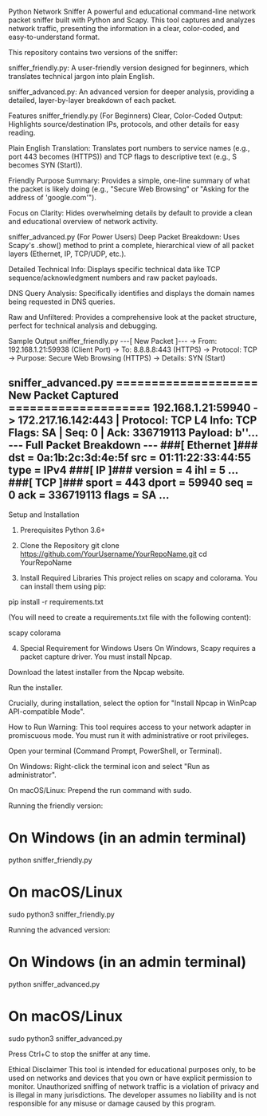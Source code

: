 Python Network Sniffer
A powerful and educational command-line network packet sniffer built with Python and Scapy. This tool captures and analyzes network traffic, presenting the information in a clear, color-coded, and easy-to-understand format.

This repository contains two versions of the sniffer:

sniffer_friendly.py: A user-friendly version designed for beginners, which translates technical jargon into plain English.

sniffer_advanced.py: An advanced version for deeper analysis, providing a detailed, layer-by-layer breakdown of each packet.

Features
sniffer_friendly.py (For Beginners)
Clear, Color-Coded Output: Highlights source/destination IPs, protocols, and other details for easy reading.

Plain English Translation: Translates port numbers to service names (e.g., port 443 becomes (HTTPS)) and TCP flags to descriptive text (e.g., S becomes SYN (Start)).

Friendly Purpose Summary: Provides a simple, one-line summary of what the packet is likely doing (e.g., "Secure Web Browsing" or "Asking for the address of 'google.com'").

Focus on Clarity: Hides overwhelming details by default to provide a clean and educational overview of network activity.

sniffer_advanced.py (For Power Users)
Deep Packet Breakdown: Uses Scapy's .show() method to print a complete, hierarchical view of all packet layers (Ethernet, IP, TCP/UDP, etc.).

Detailed Technical Info: Displays specific technical data like TCP sequence/acknowledgment numbers and raw packet payloads.

DNS Query Analysis: Specifically identifies and displays the domain names being requested in DNS queries.

Raw and Unfiltered: Provides a comprehensive look at the packet structure, perfect for technical analysis and debugging.

Sample Output
sniffer_friendly.py
---[ New Packet ]---
-> From: 192.168.1.21:59938 (Client Port)
-> To:   8.8.8.8:443 (HTTPS)
-> Protocol: TCP
-> Purpose:  Secure Web Browsing (HTTPS)
-> Details:  SYN (Start)

sniffer_advanced.py
==================== New Packet Captured ====================
192.168.1.21:59940 -> 172.217.16.142:443 | Protocol: TCP
    L4 Info:  TCP Flags: SA | Seq: 0 | Ack: 336719113
    Payload:  b''...
--- Full Packet Breakdown ---
###[ Ethernet ]###
  dst       = 0a:1b:2c:3d:4e:5f
  src       = 01:11:22:33:44:55
  type      = IPv4
###[ IP ]###
     version   = 4
     ihl       = 5
     ...
###[ TCP ]###
        sport     = 443
        dport     = 59940
        seq       = 0
        ack       = 336719113
        flags     = SA
        ...
-----------------------------

Setup and Installation
1. Prerequisites
Python 3.6+

2. Clone the Repository
git clone https://github.com/YourUsername/YourRepoName.git
cd YourRepoName

3. Install Required Libraries
This project relies on scapy and colorama. You can install them using pip:

pip install -r requirements.txt

(You will need to create a requirements.txt file with the following content):

scapy
colorama

4. Special Requirement for Windows Users
On Windows, Scapy requires a packet capture driver. You must install Npcap.

Download the latest installer from the Npcap website.

Run the installer.

Crucially, during installation, select the option for "Install Npcap in WinPcap API-compatible Mode".

How to Run
Warning: This tool requires access to your network adapter in promiscuous mode. You must run it with administrative or root privileges.

Open your terminal (Command Prompt, PowerShell, or Terminal).

On Windows: Right-click the terminal icon and select "Run as administrator".

On macOS/Linux: Prepend the run command with sudo.

Running the friendly version:
# On Windows (in an admin terminal)
python sniffer_friendly.py

# On macOS/Linux
sudo python3 sniffer_friendly.py

Running the advanced version:
# On Windows (in an admin terminal)
python sniffer_advanced.py

# On macOS/Linux
sudo python3 sniffer_advanced.py

Press Ctrl+C to stop the sniffer at any time.

Ethical Disclaimer
This tool is intended for educational purposes only, to be used on networks and devices that you own or have explicit permission to monitor. Unauthorized sniffing of network traffic is a violation of privacy and is illegal in many jurisdictions. The developer assumes no liability and is not responsible for any misuse or damage caused by this program.
